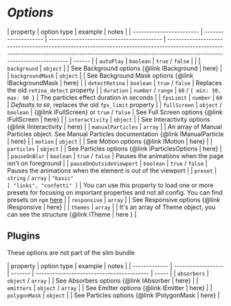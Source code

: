 # **_Options_**

| property                 | option type          | example                                   | notes                                                                                                                                                                                                  |
| ------------------------ | -------------------- | ----------------------------------------- | ------------------------------------------------------------------------------------------------------------------------------------------------------------------------------------------------------ | ------ |
| `autoPlay`               | `boolean`            | `true` / `false`                          |                                                                                                                                                                                                        |
| `background`             | `object`             |                                           | See Background options {@link IBackground                                                                                                                                                              | here}  |
| `backgroundMask`         | `object`             |                                           | See Background Mask options {@link IBackgroundMask                                                                                                                                                     | here}  |
| `detectRetina`           | `boolean`            | `true` / `false`                          | Replaces the old `retina_detect` property                                                                                                                                                              |
| `duration`               | `number` / `range`   | `60` / `{ min: 30, max: 90 }`             | The particles effect duration in seconds                                                                                                                                                               |
| `fpsLimit`               | `number`             | `60`                                      | _Defaults to `60`_, replaces the old `fps_limit` property                                                                                                                                              |
| `fullScreen`             | `object` / `boolean` | {@link IFullScreen} or `true` / `false`   | See Full Screen options {@link IFullScreen                                                                                                                                                             | here}  |
| `interactivity`          | `object`             |                                           | See Interactivity options {@link IInteractivity                                                                                                                                                        | here}  |
| `manualParticles`        | `array`              |                                           | An array of Manual Particles object. See Manual Particles documentation {@link IManualParticle                                                                                                         | here}  |
| `motion`                 | `object`             |                                           | See Motion options {@link IMotion                                                                                                                                                                      | here}  |
| `particles`              | `object`             |                                           | See Particles options {@link IParticlesOptions                                                                                                                                                         | here}  |
| `pauseOnBlur`            | `boolean`            | `true` / `false`                          | Pauses the animations when the page isn't on foreground                                                                                                                                                |
| `pauseOnOutsideViewport` | `boolean`            | `true` / `false`                          | Pauses the animations when the element is out of the viewport                                                                                                                                          |
| `preset`                 | `string` / `array`   | `"basic"`<br /> `[ "links", "confetti" ]` | You can use this property to load one or more presets for focusing on important properties and not all config. You can find presets on `npm` [here](https://www.npmjs.com/search?q=tsparticles-preset) |
| `responsive`             | `array`              |                                           | See Responsive options {@link IResponsive                                                                                                                                                              | here}  |
| `themes`                 | `array`              |                                           | It's an array of Theme object, you can see the structure {@link ITheme                                                                                                                                 | here } |

## Plugins

These options are not part of the slim bundle

| property      | option type        | example | notes                                     |
| ------------- | ------------------ | ------- | ----------------------------------------- | ----- |
| `absorbers`   | `object` / `array` |         | See Absorbers options {@link IAbsorber    | here} |
| `emitters`    | `object` / `array` |         | See Emitter options {@link IEmitter       | here} |
| `polygonMask` | `object`           |         | See Particles options {@link IPolygonMask | here} |
